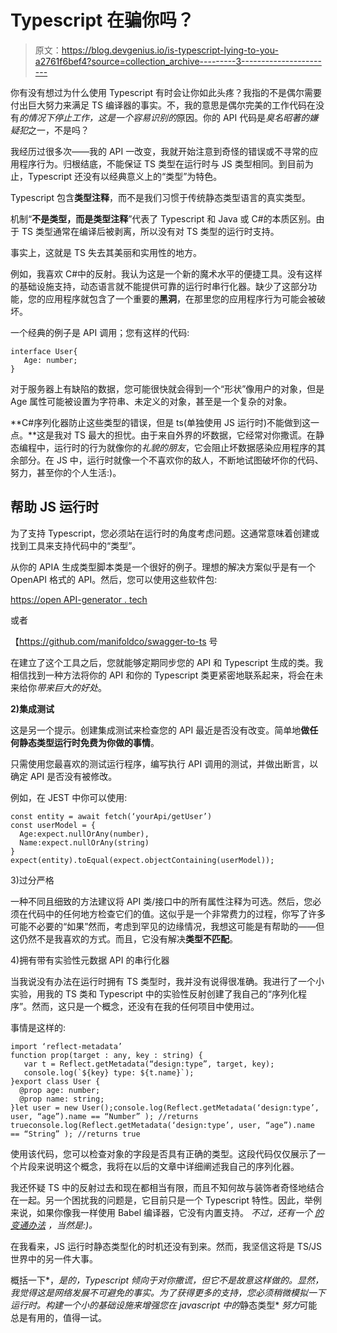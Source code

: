 # Typescript 在骗你吗？

> 原文：<https://blog.devgenius.io/is-typescript-lying-to-you-a2761f6bef4?source=collection_archive---------3----------------------->

你有没有想过为什么使用 Typescript 有时会让你如此头疼？我指的不是偶尔需要付出巨大努力来满足 TS 编译器的事实。不，我的意思是偶尔完美的工作代码在没有*的情况下停止工作，这是一个容易识别的*原因。你的 API 代码是*臭名昭著的嫌疑犯*之一，不是吗？

我经历过很多次——我的 API 一改变，我就开始注意到奇怪的错误或不寻常的应用程序行为。归根结底，不能保证 TS 类型在运行时与 JS 类型相同。到目前为止，Typescript 还没有以经典意义上的“类型”为特色。

Typescript 包含**类型注释**，而不是我们习惯于传统静态类型语言的真实类型。

机制“**不是类型，而是类型注释**”代表了 Typescript 和 Java 或 C#的本质区别。由于 TS 类型通常在编译后被剥离，所以没有对 TS 类型的运行时支持。

事实上，这就是 TS 失去其美丽和实用性的地方。

例如，我喜欢 C#中的反射。我认为这是一个新的魔术水平的便捷工具。没有这样的基础设施支持，动态语言就不能提供可靠的运行时串行化器。缺少了这部分功能，您的应用程序就包含了一个重要的**黑洞**，在那里您的应用程序行为可能会被破坏。

一个经典的例子是 API 调用；您有这样的代码:

```
interface User{
   Age: number;
}
```

对于服务器上有缺陷的数据，您可能很快就会得到一个“形状”像用户的对象，但是 Age 属性可能被设置为字符串、未定义的对象，甚至是一个复杂的对象。

**C#序列化器防止这些类型的错误，但是 ts(单独使用 JS 运行时)不能做到这一点。**这是我对 TS 最大的担忧。由于来自外界的坏数据，它经常对你撒谎。在静态编程中，运行时的行为就像你的*礼貌的朋友*，它会阻止坏数据感染应用程序的其余部分。在 JS 中，运行时就像一个不喜欢你的敌人，不断地试图破坏你的代码、努力，甚至你的个人生活:)。

## **帮助 JS 运行时**

为了支持 Typescript，您必须站在运行时的角度考虑问题。这通常意味着创建或找到工具来支持代码中的“类型”。

从你的 APIA 生成类型脚本类是一个很好的例子。理想的解决方案似乎是有一个 OpenAPI 格式的 API。然后，您可以使用这些软件包:

[https://open API-generator . tech](https://openapi-generator.tech/)

或者

【https://github.com/manifoldco/swagger-to-ts 号

在建立了这个工具之后，您就能够定期同步您的 API 和 Typescript 生成的类。我相信找到一种方法将你的 API 和你的 Typescript 类更紧密地联系起来，将会在未来给你*带来巨大的好处*。

**2)集成测试**

这是另一个提示。创建集成测试来检查您的 API 最近是否没有改变。简单地**做任何静态类型运行时免费为你做的事情**。

只需使用您最喜欢的测试运行程序，编写执行 API 调用的测试，并做出断言，以确定 API 是否没有被修改。

例如，在 JEST 中你可以使用:

```
const entity = await fetch(‘yourApi/getUser’)
const userModel = {
  Age:expect.nullOrAny(number),
  Name:expect.nullOrAny(string)
}
expect(entity).toEqual(expect.objectContaining(userModel));
```

3)过分严格

一种不同且细致的方法建议将 API 类/接口中的所有属性注释为可选。然后，您必须在代码中的任何地方检查它们的值。这似乎是一个非常费力的过程，你写了许多可能不必要的“如果”然而，考虑到罕见的边缘情况，我想这可能是有帮助的——但这仍然不是我喜欢的方式。而且，它没有解决**类型不匹配**。

4)拥有带有实验性元数据 API 的串行化器

当我说没有办法在运行时拥有 TS 类型时，我并没有说得很准确。我进行了一个小实验，用我的 TS 类和 Typescript 中的实验性反射创建了我自己的“序列化程序”。然而，这只是一个概念，还没有在我的任何项目中使用过。

事情是这样的:

```
import ‘reflect-metadata’
function prop(target : any, key : string) {
   var t = Reflect.getMetadata(“design:type”, target, key);
   console.log(`${key} type: ${t.name}`);
}export class User {
  @prop age: number;
  @prop name: string;
}let user = new User();console.log(Reflect.getMetadata(‘design:type’, user, “age”).name == “Number” ); //returns trueconsole.log(Reflect.getMetadata(‘design:type’, user, “age”).name == “String” ); //returns true
```

使用该代码，您可以检查对象的字段是否具有正确的类型。这段代码仅仅展示了一个片段来说明这个概念，我将在以后的文章中详细阐述我自己的序列化器。

我还怀疑 TS 中的反射过去和现在都相当有限，而且不知何故与装饰者奇怪地结合在一起。另一个困扰我的问题是，它目前只是一个 Typescript 特性。因此，举例来说，如果你像我一样使用 Babel 编译器，它没有内置支持。
*不过，还有一个* [*的变通办法*](https://github.com/leonardfactory/babel-plugin-transform-typescript-metadata#readme) *，当然是:)。*

在我看来，JS 运行时静态类型化的时机还没有到来。然而，我坚信这将是 TS/JS 世界中的另一件大事。

概括一下*，*是的，Typescript 倾向于对你撒谎，但它不是故意这样做的。显然，我觉得这是网络发展不可避免的事实。为了获得更多的支持，您必须稍微模拟一下运行时。构建一个小的基础设施来增强您在 javascript 中的*静态类型* *努力*可能总是有用的，值得一试。